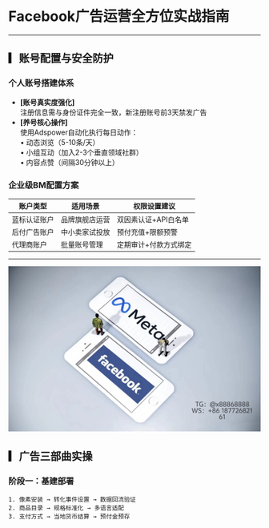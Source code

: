 # Facebook广告运营全方位实战指南
---
## ▎账号配置与安全防护
### 个人账号搭建体系
- **[账号真实度强化]**  
注册信息需与身份证件完全一致，新注册账号前3天禁发广告  
- **[养号核心操作]**  
使用Adspower自动化执行每日动作：  
• 动态浏览（5-10条/天）  
• 小组互动（加入2-3个垂直领域社群）  
• 内容点赞（间隔30分钟以上）
### 企业级BM配置方案
| 账户类型       | 适用场景             | 权限设置建议           |
|----------------|----------------------|------------------------|
| 蓝标认证账户   | 品牌旗舰店运营       | 双因素认证+API白名单   |
| 后付广告账户   | 中小卖家试投放       | 预付充值+限额预警      |
| 代理商账户     | 批量账号管理         | 定期审计+付款方式绑定  |
---
 ![替代文字](微信图片_20250331131736.jpg)
## ▎广告三部曲实操
### 阶段一：基建部署
```plaintext
1. 像素安装 → 转化事件设置 → 数据回流验证  
2. 商品目录 → 规格标准化 → 多语言适配  
3. 支付方式 → 当地货币结算 → 预付金预存
